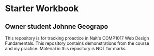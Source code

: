 # Starter Workbook

## Owner student Johnne Geograpo

This repository is for tracking proactice in Nait's COMP1017 Web Design Fundamentals. This repository contains demonstrations from the course and my practice. Material in this repository is NOT for marks.

